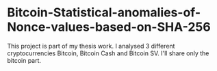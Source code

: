 # Bitcoin-Statistical-anomalies-of-Nonce-values-based-on-SHA-256
This project is part of my thesis work. I analysed 3 different cryptocurrencies Bitcoin, Bitcoin Cash and Bitcoin SV. I'll share only the bitcoin part.
